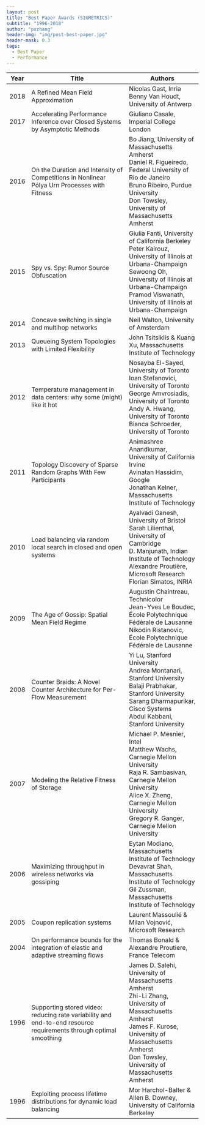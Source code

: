 ```yaml
---
layout: post
title: "Best Paper Awards (SIGMETRICS)"
subtitle: "1996-2018"
author: "pxzhang"
header-img: "img/post-best-paper.jpg"
header-mask: 0.3
tags:
  - Best Paper
  - Performance
---
```


<style>
.table {
	font-size:12px;
}
table td {
	vertical-align: middle;
}
table th:nth-of-type(2) {
    width: 240px;
}

</style>

| Year | Title | Authors |
| --- | --- | --- |
| 2018 | A Refined Mean Field Approximation | Nicolas Gast, Inria<br>Benny Van Houdt, University of Antwerp |
| 2017 | Accelerating Performance Inference over Closed Systems by Asymptotic Methods | Giuliano Casale, Imperial College London |
| 2016 | On the Duration and Intensity of Competitions in Nonlinear Pólya Urn Processes with Fitness | Bo Jiang, University of Massachusetts Amherst<br>Daniel R. Figueiredo, Federal University of Rio de Janeiro<br>Bruno Ribeiro, Purdue University<br>Don Towsley, University of Massachusetts Amherst |
| 2015 | Spy vs. Spy: Rumor Source Obfuscation | Giulia Fanti, University of California Berkeley<br>Peter Kairouz, University of Illinois at Urbana-Champaign<br>Sewoong Oh, University of Illinois at Urbana-Champaign<br>Pramod Viswanath, University of Illinois at Urbana-Champaign |
| 2014 | Concave switching in single and multihop networks | Neil Walton, University of Amsterdam |
| 2013 | Queueing System Topologies with Limited Flexibility | John Tsitsiklis & Kuang Xu, Massachusetts Institute of Technology |
| 2012 | Temperature management in data centers: why some (might) like it hot | Nosayba El-Sayed, University of Toronto<br>Ioan Stefanovici, University of Toronto<br>George Amvrosiadis, University of Toronto<br>Andy A. Hwang, University of Toronto<br>Bianca Schroeder, University of Toronto |
| 2011 | Topology Discovery of Sparse Random Graphs With Few Participants | Animashree Anandkumar, University of California Irvine<br>Avinatan Hassidim, Google<br>Jonathan Kelner, Massachusetts Institute of Technology |
| 2010 | Load balancing via random local search in closed and open systems | Ayalvadi Ganesh, University of Bristol<br>Sarah Lilienthal, University of Cambridge<br>D. Manjunath, Indian Institute of Technology<br>Alexandre Proutière, Microsoft Research<br>Florian Simatos, INRIA |
| 2009 | The Age of Gossip: Spatial Mean Field Regime | Augustin Chaintreau, Technicolor<br>Jean-Yves Le Boudec, École Polytechnique Fédérale de Lausanne<br>Nikodin Ristanovic, École Polytechnique Fédérale de Lausanne |
| 2008 | Counter Braids: A Novel Counter Architecture for Per-Flow Measurement | Yi Lu, Stanford University<br>Andrea Montanari, Stanford University<br>Balaji Prabhakar, Stanford University<br>Sarang Dharmapurikar, Cisco Systems<br>Abdul Kabbani, Stanford University |
| 2007 | Modeling the Relative Fitness of Storage | Michael P. Mesnier, Intel<br>Matthew Wachs, Carnegie Mellon University<br>Raja R. Sambasivan, Carnegie Mellon University<br>Alice X. Zheng, Carnegie Mellon University<br>Gregory R. Ganger, Carnegie Mellon University |
| 2006 | Maximizing throughput in wireless networks via gossiping | Eytan Modiano, Massachusetts Institute of Technology<br>Devavrat Shah, Massachusetts Institute of Technology<br>Gil Zussman, Massachusetts Institute of Technology |
| 2005 | Coupon replication systems | Laurent Massoulié & Milan Vojnović, Microsoft Research |
| 2004 | On performance bounds for the integration of elastic and adaptive streaming flows | Thomas Bonald & Alexandre Proutiere, France Telecom |
| 1996 | Supporting stored video: reducing rate variability and end-to-end resource requirements through optimal smoothing | James D. Salehi, University of Massachusetts Amherst<br>Zhi-Li Zhang, University of Massachusetts Amherst<br>James F. Kurose, University of Massachusetts Amherst<br>Don Towsley, University of Massachusetts Amherst |
| 1996 | Exploiting process lifetime distributions for dynamic load balancing | Mor Harchol-Balter & Allen B. Downey, University of California Berkeley |

